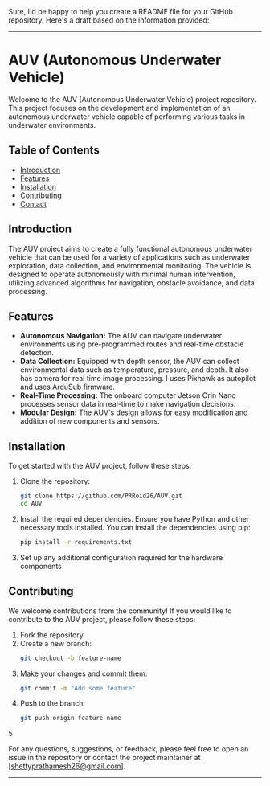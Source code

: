 Sure, I'd be happy to help you create a README file for your GitHub repository. Here's a draft based on the information provided:

---

# AUV (Autonomous Underwater Vehicle)

Welcome to the AUV (Autonomous Underwater Vehicle) project repository. This project focuses on the development and implementation of an autonomous underwater vehicle capable of performing various tasks in underwater environments.

## Table of Contents

- [Introduction](#introduction)
- [Features](#features)
- [Installation](#installation)
- [Contributing](#contributing)
- [Contact](#contact)

## Introduction

The AUV project aims to create a fully functional autonomous underwater vehicle that can be used for a variety of applications such as underwater exploration, data collection, and environmental monitoring. The vehicle is designed to operate autonomously with minimal human intervention, utilizing advanced algorithms for navigation, obstacle avoidance, and data processing.

## Features

- **Autonomous Navigation:** The AUV can navigate underwater environments using pre-programmed routes and real-time obstacle detection.
- **Data Collection:** Equipped with depth sensor, the AUV can collect environmental data such as temperature, pressure, and depth. It also has camera for real time image processing. I uses Pixhawk as autopilot and uses ArduSub firmware.
- **Real-Time Processing:** The onboard computer Jetson Orin Nano processes sensor data in real-time to make navigation decisions.
- **Modular Design:** The AUV's design allows for easy modification and addition of new components and sensors.

## Installation

To get started with the AUV project, follow these steps:

1. Clone the repository:
   ```bash
   git clone https://github.com/PRRoid26/AUV.git
   cd AUV
   ```

2. Install the required dependencies. Ensure you have Python and other necessary tools installed. You can install the dependencies using pip:
   ```bash
   pip install -r requirements.txt
   ```

3. Set up any additional configuration required for the hardware components 

## Contributing

We welcome contributions from the community! If you would like to contribute to the AUV project, please follow these steps:

1. Fork the repository.
2. Create a new branch:
   ```bash
   git checkout -b feature-name
   ```
3. Make your changes and commit them:
   ```bash
   git commit -m "Add some feature"
   ```
4. Push to the branch:
   ```bash
   git push origin feature-name
   ```
5

For any questions, suggestions, or feedback, please feel free to open an issue in the repository or contact the project maintainer at [shettyprathamesh26@gmail.com].

---

